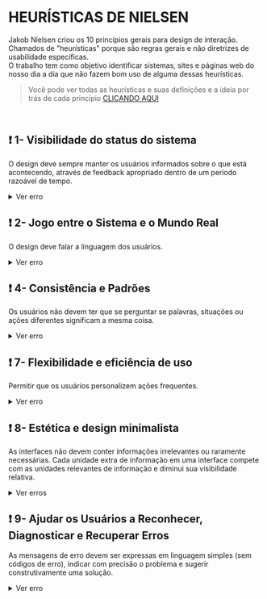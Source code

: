 # HEURÍSTICAS DE NIELSEN

Jakob Nielsen criou os 10 princípios gerais para design de interação. <br> Chamados de "heurísticas" porque são regras gerais e não diretrizes de usabilidade específicas.
<br> O trabalho tem como objetivo identificar sistemas, sites e páginas web do nosso dia a dia que não fazem bom uso de alguma dessas heurísticas.

>Você pode ver todas as heurísticas e suas definições e a ideia por trás de cada princípio [CLICANDO AQUI](https://www.nngroup.com/articles/ten-usability-heuristics/)

<br>

## ❗ 1- Visibilidade do status do sistema

O design deve sempre manter os usuários informados sobre o que está acontecendo, através de feedback apropriado dentro de um período razoável de tempo.


<details>
   <summary>Ver erro</summary>
   O site do Detran retornou feedback confusos sobre o que está acontecendo. Avisando que consta solicitação, porém a escrita está em cor vermelha e ao lado, um ícone circular vermelho com um X no centro.
   
  ![image](https://github.com/b4hia/bertoti/assets/125401155/7da3b25f-d141-4f4d-9e92-b77780d088db)

  do mesmo modo, o fórum do Asana tem uma barra laetral indicando a quantidade de posts de acordo com um período de tempo, porém fica muito confuso caso alguém queira encontrar posts por um mês especifico ou data, pois ele exibe apenas a posição em relação ao ultimo post.
  
  ![hueristica](https://github.com/b4hia/bertoti/assets/125401155/95a0c08f-2260-4788-a7c4-dedcdfaedad7)


</details>

## ❗ 2- Jogo entre o Sistema e o Mundo Real

O design deve falar a linguagem dos usuários.
<details>
   <summary>Ver erro</summary>
   No site do Siga, na aba de plano de ensino da materia de IHC, na apresentação, é apresentada um texto com alguns elementos estranhos, tais elementos são usados como marcação HTML e podem deixar o usuário leigo confuso.
   
   ![image](https://github.com/b4hia/bertoti/assets/125401155/9011b4aa-96e5-44c8-8cec-3a322a1b744e)

   No siga os termos PP e PR não possuem explicação, deixando confuso o que significa esses termos.
   ![image](https://github.com/b4hia/bertoti/assets/125401155/f08b5181-b0ec-4d2f-920e-e4fcb633775b)

</details>

## ❗ 4- Consistência e Padrões
Os usuários não devem ter que se perguntar se palavras, situações ou ações diferentes significam a mesma coisa.


<details>
   <summary>Ver erro</summary>
   No momento de login no sistema do Siga, não fica claro o que deve ser inserido no campo de usuário, se seria o RA, CPF, RG, algum código, e-mail institucional, e-mail pessoal ou Nome
   
   ![exemplo9](https://github.com/b4hia/bertoti/assets/125401155/1240c14d-bb25-463d-80e7-c2c0ca5b6624)


</details>

## ❗ 7- Flexibilidade e eficiência de uso
Permitir que os usuários personalizem ações frequentes.

<details>
   <summary>Ver erro</summary>
   Quando o site SIGA é logado por celulares, a maioria das infomarções ficam cortadas, isso não demonstra a aplicação da heurística, por não facilitar a visualização, assim diminuindo a eficiência. Mesmo arrastando para o lado, em algumas páginas perdemos parte de informções.
   
   ![image](https://github.com/b4hia/bertoti/assets/125401155/94b71968-d8d0-4b05-9dcd-abdf7327ca6f)

</details>

## ❗ 8- Estética e design minimalista
As interfaces não devem conter informações irrelevantes ou raramente necessárias. Cada unidade extra de informação em uma interface compete com as unidades relevantes de informação e diminui sua visibilidade relativa.

<details>
   <summary>Ver erros</summary>
   As interfaces de início do SIGA não são esteticamente agradáveis, dificulta a compreensão do usuário e gera insatisfação geral com a interface. A tipografia não é legível e não tem consistência visual. O site da micropic, uma empresa de internet também tem o mesmo problema, uma vez que alguns textos ficam sobrepostos

   
   ![image](https://github.com/b4hia/bertoti/assets/125401155/3d6ee93f-f5d9-4e51-8e9b-d18d2335410d)

   ![image](https://github.com/b4hia/bertoti/assets/125401155/a737f4e8-051c-4913-b483-fa56c6bcc105)

   ![image](https://github.com/b4hia/bertoti/assets/125401155/1b4131fd-4452-4112-94c2-286711f4899f)

   ![image](https://github.com/b4hia/bertoti/assets/125401155/e244c616-431a-4709-aea4-56e72c0e6ece)

   ![image](https://github.com/b4hia/bertoti/assets/125401155/d96748f7-e1a9-495b-b514-a45004e5b0b9)
   site possuí uma poluição visual muito grande;

   ![image](https://github.com/b4hia/bertoti/assets/125401155/83a3d3ed-cf0e-47f5-96f1-28d77624d21b)
   o site da fatec tem um contraste muito ruim com o texto e a cor de fundo;

   ![image](https://github.com/b4hia/bertoti/assets/125401155/851968ca-985d-4ae5-878b-fea6010c631c)
   assim como o site da Fatec, o site da Mais Mix, uma loja, tem no rodapé dois icones para as redes socias, porém o    constrante escolhido para ser a cor de fundo e a cor do icone não harmonizam, dificultando a visualização.

   ![image](https://github.com/b4hia/bertoti/assets/125401155/b6e45e10-f9a6-4b53-98bf-e1a1b2aca07a)
   Aqui, no site da prefietura de peruibe, o icone de aceitar cookies sobrepoem o icone do whatsapp que por sua vez    sobrepoem um icone para subir para o topo da página


</details>

## ❗ 9- Ajudar os Usuários a Reconhecer, Diagnosticar e Recuperar Erros
As mensagens de erro devem ser expressas em linguagem simples (sem códigos de erro), indicar com precisão o problema e sugerir construtivamente uma solução.

<details>
   <summary>Ver erro</summary>
   O siga não oferece ajuda, porém não define certamente qual seria o erro que seria previsto, sem contar com os problemas de recuperação de senha.
   
![exemplo9](https://github.com/b4hia/bertoti/assets/125401155/e622c820-a9ff-4966-9217-debef49749a7)


</details>

